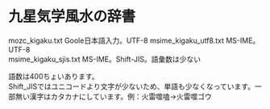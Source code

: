 # 九星気学風水の辞書
  
mozc_kigaku.txt        Goole日本語入力。UTF-8
msime_kigaku_utf8.txt  MS-IME。UTF-8  
msime_kigaku_sjis.txt  MS-IME。Shift-JIS。語彙数は少ない  
  
語数は400ちょいあります。  
Shift_JISではユニコードより文字が少ないため、単語も少なくなっています。一部無い漢字はカタカナにしています。例：火雷噬嗑→火雷噬ゴウ  


